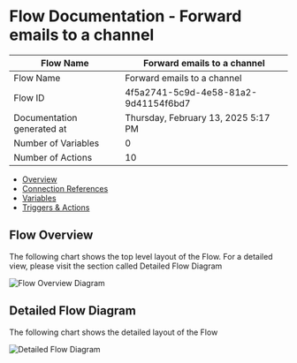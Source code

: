 ﻿# Flow Documentation \- Forward emails to a channel

| Flow Name                  | Forward emails to a channel              |
| -------------------------- | ---------------------------------------- |
| Flow Name                  | Forward emails to a channel              |
| Flow ID                    | 4f5a2741\-5c9d\-4e58\-81a2\-9d41154f6bd7 |
| Documentation generated at | Thursday, February 13, 2025 5:17 PM      |
| Number of Variables        | 0                                        |
| Number of Actions          | 10                                       |

- [Overview](index-Forward-emails-to-a-channel(4f5a2741-5c9d-4e58-81a2-9d41154f6bd7).md)
- [Connection References](connections-Forward-emails-to-a-channel(4f5a2741-5c9d-4e58-81a2-9d41154f6bd7).md)
- [Variables](variables-Forward-emails-to-a-channel(4f5a2741-5c9d-4e58-81a2-9d41154f6bd7).md)
- [Triggers & Actions](triggersactions-Forward-emails-to-a-channel(4f5a2741-5c9d-4e58-81a2-9d41154f6bd7).md)

## Flow Overview

The following chart shows the top level layout of the Flow. For a detailed view, please visit the section called Detailed Flow Diagram

![Flow Overview Diagram](flow.svg)

## Detailed Flow Diagram

The following chart shows the detailed layout of the Flow

![Detailed Flow Diagram](flow-detailed.svg)
